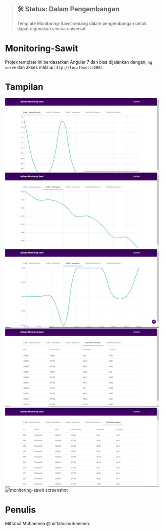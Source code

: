 > ## 🛠 Status: Dalam Pengembangan
> Template Monitoring-Sawit sedang dalam pengembangan untuk dapat digunakan secara universal.

# Monitoring-Sawit

Projek template ini berdasarkan Angular 7 dan bisa dijalankan dengan, `ng serve` dan akses melalui `http://localhost:4200/`.

# Tampilan

![monitoring-sawit screenshot](https://raw.githubusercontent.com/miftahulmuhaemen/Monitoring-Sawit/master/Upload/1.JPG)
![monitoring-sawit screenshot](https://raw.githubusercontent.com/miftahulmuhaemen/Monitoring-Sawit/master/Upload/2.JPG)
![monitoring-sawit screenshot](https://raw.githubusercontent.com/miftahulmuhaemen/Monitoring-Sawit/master/Upload/3.JPG)
![monitoring-sawit screenshot](https://raw.githubusercontent.com/miftahulmuhaemen/Monitoring-Sawit/master/Upload/4.JPG)
![monitoring-sawit screenshot](https://raw.githubusercontent.com/miftahulmuhaemen/Monitoring-Sawit/master/Upload/5.JPG)
![monitoring-sawit screenshot](https://raw.githubusercontent.com/miftahulmuhaemen/Monitoring-Sawit/master/Upload/16JPG)

# Penulis

Miftahul Muhaemen @miftahulmuhaemen.
